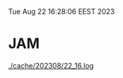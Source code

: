Tue Aug 22 16:28:06 EEST 2023
# JAM
<a href='./cache/202308/22_16.log'>./cache/202308/22_16.log</a>
